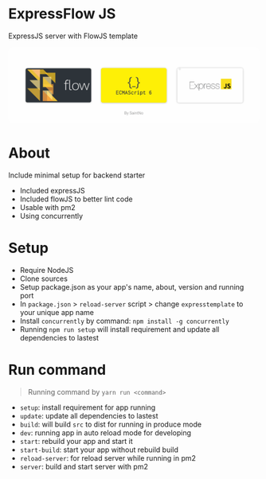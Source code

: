 # ExpressFlow JS

ExpressJS server with FlowJS template

<p align="center">
    <img style="border-radius: 8px" src="./intro.png">
</p>

# About

Include minimal setup for backend starter

- Included expressJS
- Included flowJS to better lint code
- Usable with pm2
- Using concurrently

# Setup

- Require NodeJS
- Clone sources
- Setup package.json as your app's name, about, version and running port
- In `package.json` > `reload-server` script > change `expresstemplate` to your unique app name
- Install `concurrently` by command: `npm install -g concurrently`
- Running `npm run setup` will install requirement and update all dependencies to lastest

# Run command

> Running command by `yarn run <command>`

- `setup`: install requirement for app running
- `update`: update all dependencies to lastest
- `build`: will build `src` to dist for running in produce mode
- `dev`: running app in auto reload mode for developing
- `start`: rebuild your app and start it
- `start-build`: start your app without rebuild build
- `reload-server`: for reload server while running in pm2
- `server`: build and start server with pm2
